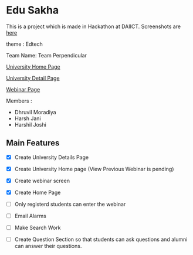 # Edu Sakha

This is a project which is made in Hackathon at DAIICT. Screenshots are [here](https://drive.google.com/drive/folders/1yJeK6CaJj4iOXARWjfvH5FiMZv17pVyk?usp=drive_link)

theme : Edtech

Team Name: Team Perpendicular

[University Home Page](https://webinar-five.vercel.app/university/XyQtGnpPCeOjKM7x9xnJ)

[University Detail Page](https://webinar-five.vercel.app/university/XyQtGnpPCeOjKM7x9xnJ/details)

[Webinar Page](https://webinar-five.vercel.app/university/XyQtGnpPCeOjKM7x9xnJ/webinar/hello)

Members :

- Dhruvil Moradiya
- Harsh Jani
- Harshil Joshi

## Main Features

- [x] Create University Details Page
- [x] Create University Home page (View Previous Webinar is pending)
- [x] Create webinar screen
- [x] Create Home Page
- [ ] Only registerd students can enter the webinar
- [ ] Email Alarms
- [ ] Make Search Work
- [ ] Create Question Section so that students can ask questions and alumni can answer their questions.



